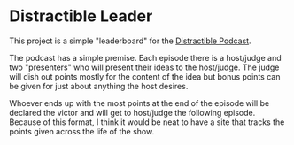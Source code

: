 # Distractible Leader

This project is a simple "leaderboard" for the [Distractible Podcast][0].

The podcast has a simple premise. Each episode there is a host/judge and two "presenters" who will present their ideas to the host/judge. The judge will dish out points mostly for the content of the idea but bonus points can be given for just about anything the host desires.

Whoever ends up with the most points at the end of the episode will be declared the victor and will get to host/judge the following episode. Because of this format, I think it would be neat to have a site that tracks the points given across the life of the show.

[0]: https://www.woodelfmedia.com/distractible
